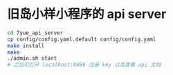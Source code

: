 # 旧岛小样小程序的 api server
```bash
cd 7yue_api_server
cp config/config.yaml.default config/config.yaml
make install
make
./admin.sh start
# 之后可打开 localhost:8886 注册 key 以及查看 api 文档
```